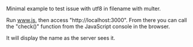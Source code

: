 Minimal example to test issue with utf8 in filename with multer.

Run www.js, then access "http://localhost:3000". From there you can call the "check()" function from the JavaScript console in the browser.

It will display the name as the server sees it.
